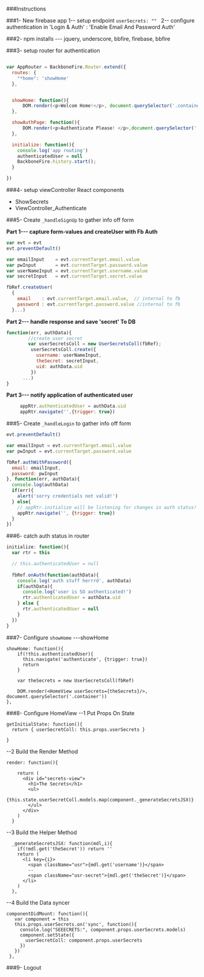 ###Instructions

###1- New firebase app
1-- setup endpoint `userSecrets: "" `
2-- configure authentication in 'Login & Auth' : 'Enable Email And Password Auth'

###2- npm installs  --- jquery, underscore, bbfire, firebase, bbfire

###3- setup router for authentication
```js

var AppRouter = BackboneFire.Router.extend({
  routes: {
    "*home": 'showHome'
  },


  showHome: function(){
      DOM.render(<p>Welcom Home!</p>, document.querySelector('.container'))
  },

  showAuthPage: function(){
      DOM.render(<p>Authenticate Please! </p>,document.querySelector('.container'))
  },

  initialize: function(){
    console.log('app routing')
    authenticatedUser = null
    BackboneFire.history.start();
  }

})
```

###4- setup viewController React components
- ShowSecrets
- ViewController_Authenticate

###5- Create `_handleSignUp` to gather info off form

**Part 1--- capture form-values and createUser with Fb Auth**
```js
var evt = evt
evt.preventDefault()

var emailInput    = evt.currentTarget.email.value
var pwInput       = evt.currentTarget.password.value
var userNameInput = evt.currentTarget.username.value
var secretInput   = evt.currentTarget.secret.value

fbRef.createUser(
  {
    email    : evt.currentTarget.email.value,  // internal to fb
    password : evt.currentTarget.password.value //internal to fb
  }...)
```

**Part 2--- handle response and save 'secret' To DB**
```js
function(err, authData){
        //create user secret
        var userSecretsColl = new UserSecretsColl(fbRef);
         userSecretsColl.create({
           username: userNameInput,
           theSecret: secretInput,
           uid: authData.uid
         })
      ...)
}
```

**Part 3--- notify application of authenticated user**
```js
     appRtr.authenticatedUser = authData.uid
     appRtr.navigate('',{trigger: true})
```


###5- Create `_handleLogin` to gather info off form
```js
evt.preventDefault()

var emailInput = evt.currentTarget.email.value
var pwInput = evt.currentTarget.password.value

fbRef.authWithPassword({
  email: emailInput,
  password: pwInput
}, function(err, authData){
  console.log(authData)
  if(err){
    alert('sorry credentials not valid!')
  } else{
    // appRtr.initialize will be listening for changes in auth status!
    appRtr.navigate('', {trigger: true})
  }
})
```

###6- catch auth status in router
```js
initialize: function(){
  var rtr = this

  // this.authenticatedUser = null
  
  fbRef.onAuth(function(authData){
    console.log('auth stuff herrrd', authData)
    if(authData){
      console.log('user is SO authenticated!')
      rtr.authenticatedUser = authData.uid
    } else {
      rtr.authenticatedUser = null
    }
  })
}
```

###7- Configure `showHome`
---showHome
```
showHome: function(){
    if(!this.authenticatedUser){
      this.navigate('authenticate', {trigger: true})
      return 
    }

    var theSecrets = new UserSecretsColl(fbRef)

    DOM.render(<HomeView userSecrets={theSecrets}/>, document.querySelector('.container'))
},
```

###8- Configure HomeView
--1 Put Props On State
```
getInitialState: function(){
  return { userSecretColl: this.props.userSecrets }

}
```

--2 Build the Render Method
```
render: function(){

    return (
      <div id="secrets-view">
        <h1>The Secrets</h1>
        <ul>
          {this.state.userSecretColl.models.map(component._generateSecretsJSX)}
        </ul>
      </div>
    )
  }  
```

--3 Build the Helper Method
```
  _generateSecretsJSX: function(mdl,i){
    if(!mdl.get('theSecret')) return ''
    return (
      <li key={i}>
        <span className="usr">{mdl.get('username')}</span>
        --
        <span className="usr-secret">{mdl.get('theSecret')}</span>
      </li>
    )
  },
```

--4 Build the Data syncer
```
componentDidMount: function(){
   var component = this
   this.props.userSecrets.on('sync', function(){
     console.log("SEEECRETS:", component.props.userSecrets.models)
     component.setState({
       userSecretColl: component.props.userSecrets
     })
   })
 },
```


###9- Logout

  

